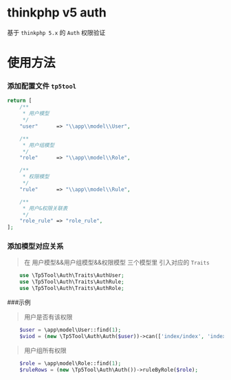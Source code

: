 # thinkphp v5 auth

基于 `thinkphp 5.x` 的 `Auth` 权限验证

# 使用方法

### 添加配置文件 `tp5tool`

~~~php
return [
    /**
     * 用户模型
     */
    "user"      => "\\app\\model\\User",

    /**
     * 用户组模型
     */
    "role"      => "\\app\\model\\Role",

    /**
     * 权限模型
     */
    "rule"      => "\\app\\model\\Rule",

    /**
     * 用户&权限关联表
     */
    "role_rule" => "role_rule",
];
~~~

### 添加模型对应关系
> 在 用户模型&&用户组模型&&权限模型 三个模型里 引入对应的 `Traits`
>
~~~php
    use \Tp5Tool\Auth\Traits\AuthUser;
    use \Tp5Tool\Auth\Traits\AuthRule;
    use \Tp5Tool\Auth\Traits\AuthRole; 
~~~

###示例

>用户是否有该权限
>
~~~php
    $user = \app\model\User::find(1);
    $viod = (new \Tp5Tool\Auth\Auth($user))->can(['index/index', 'index/main'], true);
~~~

>用户组所有权限
>
~~~php
    $role = \app\model\Role::find(1);
    $ruleRows = (new \Tp5Tool\Auth\Auth())->ruleByRole($role);
~~~